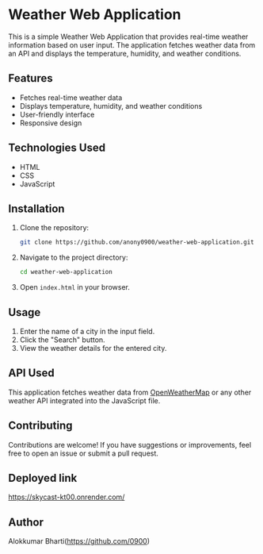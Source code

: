 # Weather Web Application

This is a simple Weather Web Application that provides real-time weather information based on user input. The application fetches weather data from an API and displays the temperature, humidity, and weather conditions.

## Features
- Fetches real-time weather data
- Displays temperature, humidity, and weather conditions
- User-friendly interface
- Responsive design

## Technologies Used
- HTML
- CSS
- JavaScript

## Installation
1. Clone the repository:
   ```sh
   git clone https://github.com/anony0900/weather-web-application.git
   ```
2. Navigate to the project directory:
   ```sh
   cd weather-web-application
   ```
3. Open `index.html` in your browser.

## Usage
1. Enter the name of a city in the input field.
2. Click the "Search" button.
3. View the weather details for the entered city.

## API Used
This application fetches weather data from [OpenWeatherMap](https://openweathermap.org/) or any other weather API integrated into the JavaScript file.

## Contributing
Contributions are welcome! If you have suggestions or improvements, feel free to open an issue or submit a pull request.

## Deployed link
https://skycast-kt00.onrender.com/

## Author
Alokkumar Bharti(https://github.com/0900)

